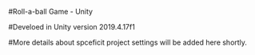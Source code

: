 #Roll-a-ball Game - Unity

#Develoed in Unity version 2019.4.17f1

#More details about spceficit project settings will be added here shortly.
